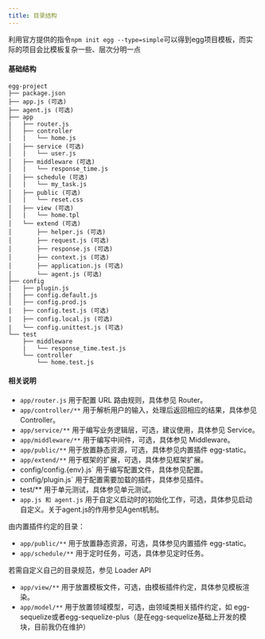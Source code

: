 ```yaml
---
title: 目录结构
---
```


利用官方提供的指令`npm init egg --type=simple`可以得到egg项目模板，而实际的项目会比模板复杂一些、层次分明一点

#### 基础结构

```text
egg-project
├── package.json
├── app.js (可选)
├── agent.js (可选)
├── app
|   ├── router.js
│   ├── controller
│   |   └── home.js
│   ├── service (可选)
│   |   └── user.js
│   ├── middleware (可选)
│   |   └── response_time.js
│   ├── schedule (可选)
│   |   └── my_task.js
│   ├── public (可选)
│   |   └── reset.css
│   ├── view (可选)
│   |   └── home.tpl
│   └── extend (可选)
│       ├── helper.js (可选)
│       ├── request.js (可选)
│       ├── response.js (可选)
│       ├── context.js (可选)
│       ├── application.js (可选)
│       └── agent.js (可选)
├── config
|   ├── plugin.js
|   ├── config.default.js
│   ├── config.prod.js
|   ├── config.test.js (可选)
|   ├── config.local.js (可选)
|   └── config.unittest.js (可选)
└── test
    ├── middleware
    |   └── response_time.test.js
    └── controller
        └── home.test.js

```

#### 相关说明

- `app/router.js` 用于配置 URL 路由规则，具体参见 Router。
- `app/controller/**` 用于解析用户的输入，处理后返回相应的结果，具体参见 Controller。
- `app/service/**` 用于编写业务逻辑层，可选，建议使用，具体参见 Service。
- `app/middleware/**` 用于编写中间件，可选，具体参见 Middleware。
- `app/public/**` 用于放置静态资源，可选，具体参见内置插件 egg-static。
- `app/extend/**` 用于框架的扩展，可选，具体参见框架扩展。
- config/config.{env}.js` 用于编写配置文件，具体参见配置。
- config/plugin.js` 用于配置需要加载的插件，具体参见插件。
- test/** 用于单元测试，具体参见单元测试。
- `app.js 和 agent.js` 用于自定义启动时的初始化工作，可选，具体参见启动自定义。关于agent.js的作用参见Agent机制。

由内置插件约定的目录：

- `app/public/**` 用于放置静态资源，可选，具体参见内置插件 egg-static。
- `app/schedule/**` 用于定时任务，可选，具体参见定时任务。

若需自定义自己的目录规范，参见 Loader API

- `app/view/**` 用于放置模板文件，可选，由模板插件约定，具体参见模板渲染。
- `app/model/**` 用于放置领域模型，可选，由领域类相关插件约定，如 egg-sequelize或者egg-sequelize-plus（是在egg-sequelize基础上开发的模块，目前我仍在维护）
